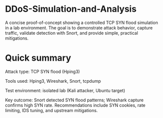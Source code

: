 # DDoS-Simulation-and-Analysis

A concise proof-of-concept showing a controlled TCP SYN flood simulation in a lab environment. The goal is to demonstrate attack behavior, capture traffic, validate detection with Snort, and provide simple, practical mitigations.


# Quick summary

Attack type: TCP SYN flood (Hping3)

Tools used: Hping3, Wireshark, Snort, tcpdump

Test environment: isolated lab (Kali attacker, Ubuntu target)

Key outcome: Snort detected SYN flood patterns; Wireshark capture confirms high SYN rate. Recommendations include SYN cookies, rate limiting, IDS tuning, and upstream mitigations.
